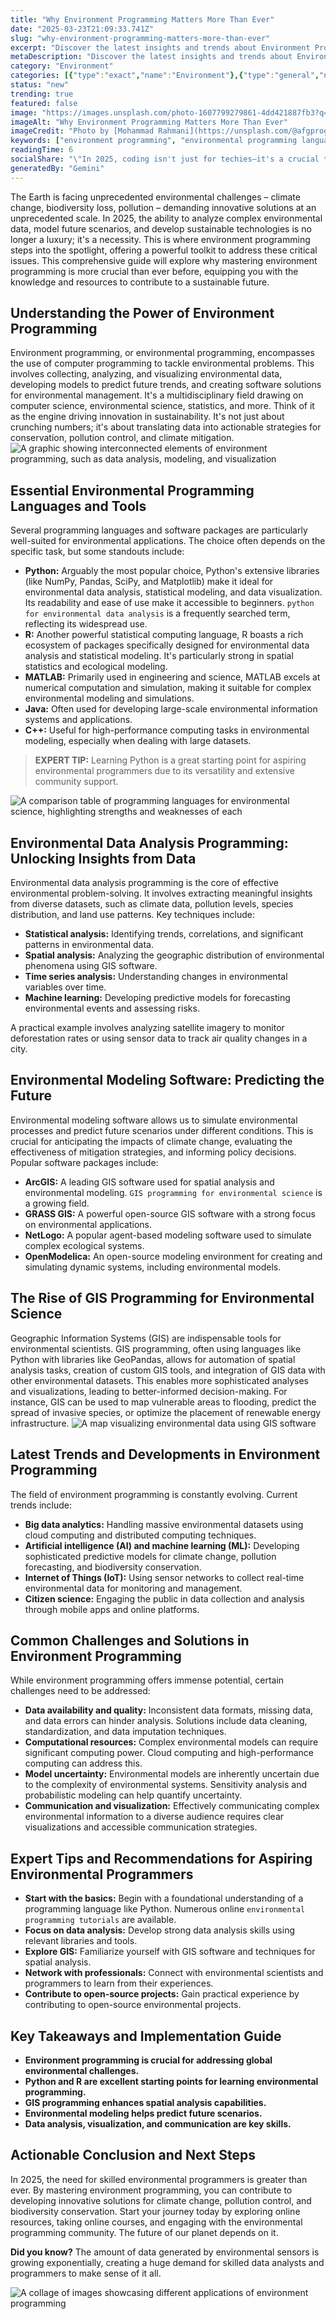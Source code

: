 ```yaml
---
title: "Why Environment Programming Matters More Than Ever"
date: "2025-03-23T21:09:33.741Z"
slug: "why-environment-programming-matters-more-than-ever"
excerpt: "Discover the latest insights and trends about Environment Programming. This comprehensive guide covers everything you need to know about Environment Programming in 2025."
metaDescription: "Discover the latest insights and trends about Environment Programming. This comprehensive guide covers everything you need to know about Environment Progra..."
category: "Environment"
categories: [{"type":"exact","name":"Environment"},{"type":"general","name":"Computer Science"},{"type":"medium","name":"Software Engineering"},{"type":"specific","name":"Data Science"},{"type":"niche","name":"Geospatial Analysis"}]
status: "new"
trending: true
featured: false
image: "https://images.unsplash.com/photo-1607799279861-4dd421887fb3?q=85&w=1200&fit=max&fm=webp&auto=compress"
imageAlt: "Why Environment Programming Matters More Than Ever"
imageCredit: "Photo by [Mohammad Rahmani](https://unsplash.com/@afgprogrammer) on Unsplash"
keywords: ["environment programming", "environmental programming languages", "best programming languages for environmental science", "environmental data analysis programming", "learn environmental programming", "environmental modeling software", "GIS programming for environmental science", "environmental programming jobs", "environmental programming tutorials", "python for environmental data analysis"]
readingTime: 6
socialShare: "\"In 2025, coding isn't just for techies—it's a crucial tool for saving the planet.  Mastering environment programming is no longer optional; it's essential for a sustainable future.\""
generatedBy: "Gemini"
---
```




The Earth is facing unprecedented environmental challenges – climate change, biodiversity loss, pollution – demanding innovative solutions at an unprecedented scale.  In 2025, the ability to analyze complex environmental data, model future scenarios, and develop sustainable technologies is no longer a luxury; it's a necessity.  This is where environment programming steps into the spotlight, offering a powerful toolkit to address these critical issues.  This comprehensive guide will explore why mastering environment programming is more crucial than ever before, equipping you with the knowledge and resources to contribute to a sustainable future.

## Understanding the Power of Environment Programming

Environment programming, or environmental programming, encompasses the use of computer programming to tackle environmental problems. This involves collecting, analyzing, and visualizing environmental data, developing models to predict future trends, and creating software solutions for environmental management.  It's a multidisciplinary field drawing on computer science, environmental science, statistics, and more.  Think of it as the engine driving innovation in sustainability.  It's not just about crunching numbers; it's about translating data into actionable strategies for conservation, pollution control, and climate mitigation. ![A graphic showing interconnected elements of environment programming, such as data analysis, modeling, and visualization](https://images.unsplash.com/photo-1451187580459-43490279c0fa?q=85&w=1200&fit=max&fm=webp&auto=compress)

##  Essential Environmental Programming Languages and Tools

Several programming languages and software packages are particularly well-suited for environmental applications. The choice often depends on the specific task, but some standouts include:

* **Python:** Arguably the most popular choice, Python's extensive libraries (like NumPy, Pandas, SciPy, and Matplotlib) make it ideal for environmental data analysis, statistical modeling, and data visualization.  Its readability and ease of use make it accessible to beginners.  `python for environmental data analysis` is a frequently searched term, reflecting its widespread use.
* **R:** Another powerful statistical computing language, R boasts a rich ecosystem of packages specifically designed for environmental data analysis and statistical modeling.  It's particularly strong in spatial statistics and ecological modeling.
* **MATLAB:**  Primarily used in engineering and science, MATLAB excels at numerical computation and simulation, making it suitable for complex environmental modeling and simulations.
* **Java:** Often used for developing large-scale environmental information systems and applications.
* **C++:**  Useful for high-performance computing tasks in environmental modeling, especially when dealing with large datasets.

> **EXPERT TIP:**  Learning Python is a great starting point for aspiring environmental programmers due to its versatility and extensive community support.

![A comparison table of programming languages for environmental science, highlighting strengths and weaknesses of each](https://images.unsplash.com/photo-1607799279861-4dd421887fb3?q=85&w=1200&fit=max&fm=webp&auto=compress)

##  Environmental Data Analysis Programming: Unlocking Insights from Data

Environmental data analysis programming is the core of effective environmental problem-solving.  It involves extracting meaningful insights from diverse datasets, such as climate data, pollution levels, species distribution, and land use patterns.  Key techniques include:

* **Statistical analysis:** Identifying trends, correlations, and significant patterns in environmental data.
* **Spatial analysis:** Analyzing the geographic distribution of environmental phenomena using GIS software.
* **Time series analysis:**  Understanding changes in environmental variables over time.
* **Machine learning:**  Developing predictive models for forecasting environmental events and assessing risks.

A practical example involves analyzing satellite imagery to monitor deforestation rates or using sensor data to track air quality changes in a city.

## Environmental Modeling Software: Predicting the Future

Environmental modeling software allows us to simulate environmental processes and predict future scenarios under different conditions.  This is crucial for anticipating the impacts of climate change, evaluating the effectiveness of mitigation strategies, and informing policy decisions.  Popular software packages include:

* **ArcGIS:** A leading GIS software used for spatial analysis and environmental modeling. `GIS programming for environmental science` is a growing field.
* **GRASS GIS:** A powerful open-source GIS software with a strong focus on environmental applications.
* **NetLogo:** A popular agent-based modeling software used to simulate complex ecological systems.
* **OpenModelica:** An open-source modeling environment for creating and simulating dynamic systems, including environmental models.

##  The Rise of GIS Programming for Environmental Science

Geographic Information Systems (GIS) are indispensable tools for environmental scientists. GIS programming, often using languages like Python with libraries like GeoPandas, allows for automation of spatial analysis tasks, creation of custom GIS tools, and integration of GIS data with other environmental datasets.  This enables more sophisticated analyses and visualizations, leading to better-informed decision-making.  For instance, GIS can be used to map vulnerable areas to flooding, predict the spread of invasive species, or optimize the placement of renewable energy infrastructure.  ![A map visualizing environmental data using GIS software](https://images.unsplash.com/photo-1621361365424-06f0e1eb5c49?q=85&w=1200&fit=max&fm=webp&auto=compress)

##  Latest Trends and Developments in Environment Programming

The field of environment programming is constantly evolving.  Current trends include:

* **Big data analytics:** Handling massive environmental datasets using cloud computing and distributed computing techniques.
* **Artificial intelligence (AI) and machine learning (ML):** Developing sophisticated predictive models for climate change, pollution forecasting, and biodiversity conservation.
* **Internet of Things (IoT):** Using sensor networks to collect real-time environmental data for monitoring and management.
* **Citizen science:** Engaging the public in data collection and analysis through mobile apps and online platforms.

## Common Challenges and Solutions in Environment Programming

While environment programming offers immense potential, certain challenges need to be addressed:

* **Data availability and quality:** Inconsistent data formats, missing data, and data errors can hinder analysis.  Solutions include data cleaning, standardization, and data imputation techniques.
* **Computational resources:** Complex environmental models can require significant computing power. Cloud computing and high-performance computing can address this.
* **Model uncertainty:** Environmental models are inherently uncertain due to the complexity of environmental systems.  Sensitivity analysis and probabilistic modeling can help quantify uncertainty.
* **Communication and visualization:** Effectively communicating complex environmental information to a diverse audience requires clear visualizations and accessible communication strategies.

## Expert Tips and Recommendations for Aspiring Environmental Programmers

* **Start with the basics:** Begin with a foundational understanding of a programming language like Python.  Numerous online `environmental programming tutorials` are available.
* **Focus on data analysis:** Develop strong data analysis skills using relevant libraries and tools.
* **Explore GIS:** Familiarize yourself with GIS software and techniques for spatial analysis.
* **Network with professionals:** Connect with environmental scientists and programmers to learn from their experiences.
* **Contribute to open-source projects:** Gain practical experience by contributing to open-source environmental projects.

##  Key Takeaways and Implementation Guide

* **Environment programming is crucial for addressing global environmental challenges.**
* **Python and R are excellent starting points for learning environmental programming.**
* **GIS programming enhances spatial analysis capabilities.**
* **Environmental modeling helps predict future scenarios.**
* **Data analysis, visualization, and communication are key skills.**

##  Actionable Conclusion and Next Steps

In 2025, the need for skilled environmental programmers is greater than ever. By mastering environment programming, you can contribute to developing innovative solutions for climate change, pollution control, and biodiversity conservation. Start your journey today by exploring online resources, taking online courses, and engaging with the environmental programming community.  The future of our planet depends on it.

**Did you know?**  The amount of data generated by environmental sensors is growing exponentially, creating a huge demand for skilled data analysts and programmers to make sense of it all.

![A collage of images showcasing different applications of environment programming](https://images.unsplash.com/photo-1607798748738-b15c40d33d57?q=85&w=1200&fit=max&fm=webp&auto=compress)

